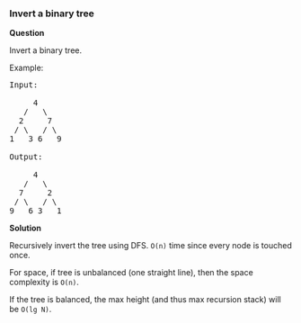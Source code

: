 <h3>Invert a binary tree</h3>

**Question**

Invert a binary tree.

Example:

<pre>
Input:

     4
   /   \
  2     7
 / \   / \
1   3 6   9

Output:

     4
   /   \
  7     2
 / \   / \
9   6 3   1
</pre>

**Solution**

Recursively invert the tree using DFS. ```O(n)``` time since every node is touched once. 

For space, if tree is unbalanced (one straight line), then the space complexity is ```O(n)```.

If the tree is balanced, the max height (and thus max recursion stack) will be ```O(lg N)```.
